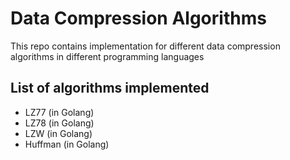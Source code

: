 # Data Compression Algorithms
This repo contains implementation for different data compression algorithms in different programming languages

## List of algorithms implemented
- LZ77 (in Golang)
- LZ78 (in Golang)
- LZW  (in Golang)
- Huffman (in Golang)
